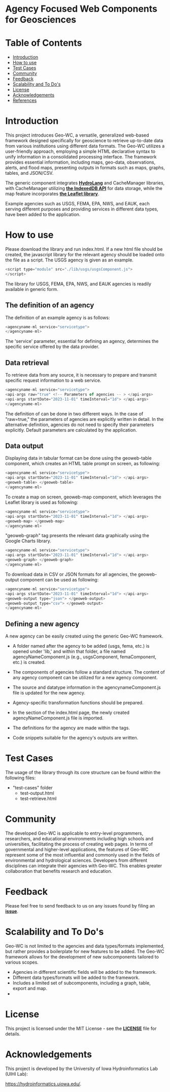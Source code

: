 # Agency Focused Web Components for Geosciences 
<!-- Table of Contents -->
# Table of Contents
- [Introduction](#Introduction)
- [How to use](http://)
- [Test Cases](http://)
- [Community](http://)
- [Feedback](http://)
- [Scalability and To Do's](http://)
- [License](http://)
- [Acknowledgements](http://)
- [References](http://)

# Introduction
 
This project introduces Geo-WC, a versatile, generalized web-based framework designed specifically for geoscience to retrieve up-to-date data from various institutions using different data formats. The Geo-WC utilizes a user-friendly approach, employing a simple HTML declarative syntax to unify information in a consolidated processing interface. The framework provides essential information, including maps, geo-data, observations, alerts, and flood maps, presenting outputs in formats such as maps, graphs, tables, and JSON/CSV.

The generic component integrates **[HydroLang](https://github.com/uihilab/HydroLang)** and CacheManager libraries, with CacheManager utilizing **[the IndexedDB API](https://developer.mozilla.org/en-US/docs/Web/API/IndexedDB_API)** for data storage, while the map feature incorporates **[the Leaflet library](https://github.com/Leaflet/Leaflet)**.

Example agencies such as USGS, FEMA, EPA, NWS, and EAUK, each serving different purposes and providing services in different data types, have been added to the application. 

# How to use

Please download the library and run index.html. If a new html file should be created, the javascript library for the relevant agency should be loaded onto the file as a script. The USGS agency is given as an example. 

```javascript
<script type="module" src="./lib/usgs/usgsComponent.js">
</script>
```
The library for USGS, FEMA, EPA, NWS, and EAUK agencies is readily available in generic form. 

## The definition of an agency 

The definition of an example agency is as follows: 

```javascript
<agencyname-ml service="servicetype"> 
</agencyname-ml>
```
The 'service' parameter, essential for defining an agency, determines the specific service offered by the data provider. 

## Data retrieval

To retrieve data from any source, it is necessary to prepare and transmit specific request information to a web service.

```javascript
<agencyname-ml service="servicetype">
<api-args raw="true" <!-- Parameters of agencies -- > </api-args> 
<api-args startDate="2023-11-01" timeInterval="1d"> </api-args> 
</agencyname-ml>
```
The definition of <api-args> can be done in two different ways. In the case of "raw=true," the parameters of agencies are explicitly written in detail.  In the alternative definition, agencies do not need to specify their parameters explicitly. Default parameters are calculated by the application. 

## Data output

Displaying data in tabular format can be done using the geoweb-table component, which creates an HTML table prompt on screen, as following: 

```javascript
<agencyname-ml service="servicetype">
<api-args startDate="2023-11-01" timeInterval="1d"> </api-args> 
<geoweb-table> </geoweb-table>
</agencyname-ml>
```
To create a map on screen, geoweb-map component, which leverages the Leaflet library is used as following: 

```javascript
<agencyname-ml service="servicetype">
<api-args startDate="2023-11-01" timeInterval="1d"> </api-args> 
<geoweb-map> </geoweb-map>
</agencyname-ml>
```

"geoweb-graph" tag presents the relevant data graphically using the Google Charts library.

```javascript
<agencyname-ml service="servicetype">
<api-args startDate="2023-11-01" timeInterval="1d"> </api-args> 
<geoweb-graph> </geoweb-graph>
</agencyname-ml>
```
 To download data in CSV or JSON formats for all agencies, the geoweb-output component can be used as following: 

```javascript
<agencyname-ml service="servicetype">
<api-args startDate="2023-11-01" timeInterval="1d"> </api-args> 
<geoweb-output type="json"> </geoweb-output>
<geoweb-output type="csv"> </geoweb-output>
</agencyname-ml>
```

## Defining a new agency

A new agency can be easily created using the generic Geo-WC framework. 

- A folder named after the agency to be added (usgs, fema, etc.) is opened under 'lib,' and within that folder, a file named agencyNameComponent.js (e.g., usgsComponent, femaComponent, etc.) is created.

- The components of agencies follow a standard structure. The content of any agency component can be utilized for a new agency component.

- The source and datatype information in the agencynameComponent.js file is updated for the new agency. 

- Agency-specific transformation functions should be prepared.

- In the <head></head> section of the index.html page, the newly created agencyNameComponent.js file is imported.

- The definitions for the agency are made within the <body></body> tags.

- Code snippets suitable for the agency's outputs are written. 

# Test Cases

The usage of the library through its core structure can be found within the following files:

- "test-cases" folder
    - test-output.html
    - test-retrieve.html

# Community

The developed Geo-WC is applicable to entry-level programmers, researchers, and educational environments including high schools and universities, facilitating the process of creating web pages. In terms of governmental and higher-level applications, the features of Geo-WC represent some of the most influential and commonly used in the fields of environmental and hydrological sciences. Developers from different disciplines can integrate their agencies with Geo-WC. This enables greater collaboration that benefits research and education.

# Feedback

Please feel free to send feedback to us on any issues found by filing an **[issue](https://github.com/uihilab/Geo-WC/blob/main/ISSUE_TEMPLATE/feature_request.md)**. 

# Scalability and To Do's

Geo-WC is not limited to the agencies and data types/formats implemented, but rather provides a boilerplate for new features to be added. The Geo-WC framework allows for the development of new subcomponents tailored to various scopes.


- Agencies in different scientific fields will be added to the framework.
- Different data types/formats will be added to the framework.
- Includes a limited set of subcomponents, including a graph, table, export and map. 
- 

# License
This project is licensed under the MIT License - see the  **[LICENSE](https://github.com/uihilab/Geo-WC/blob/main/LICENSE)**  file for details.

# Acknowledgements
This project is developed by the University of Iowa Hydroinformatics Lab (UIHI Lab):

https://hydroinformatics.uiowa.edu/.














